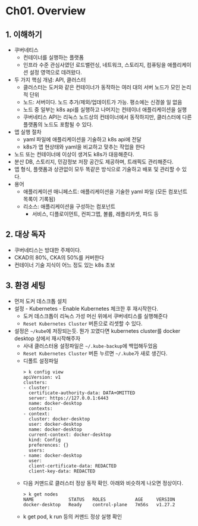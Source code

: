# Ch01. Overview

## 1. 이해하기
* 쿠버네티스
  * 컨테이너를 실행하는 플랫폼
  * 인프라 수준 관심사였던 로드밸런싱, 네트워크, 스토리지, 컴퓨팅을 애플리케이션 설정 영역으로 데려왔다.
* 두 가지 핵심 개념: API, 클러스터
  * 클러스터는 도커와 같은 컨테이너가 동작하는 여러 대의 서버 노드가 모인 논리적 단위
  * 노드: 서버이다. 노드 추가/제외/업데이트가 가능. 평소에는 신경쓸 일 없음
  * 노드 중 일부는 k8s api를 실행하고 나머지는 컨테이너 애플리케이션을 실행
  * 쿠버네티스 API는 리눅스 노드상의 컨테이너에서 동작하지만, 클러스터에 다른 플랫폼의 노드도 포함될 수 있다.
* 앱 실행 절차
  * yaml 파일에 애플리케이션을 기술하고 k8s api에 전달
  * k8s가 앱 현상태와 yaml을 비교하고 맞추는 작업을 한다
* 노드 또는 컨테이너에 이상이 생겨도 k8s가 대응해준다.
* 분산 DB, 스토리지, 민감정보 저장 공간도 제공하며, 트래픽도 관리해준다.
* 앱 형식, 플랫폼과 상관없이 모두 똑같은 방식으로 기술하고 배포 및 관리할 수 있다.
* 용어
  * 애플리케이션 매니페스트: 애플리케이션을 기술한 yaml 파일 (모든 컴포넌트 목록이 기록됨)
  * 리소스: 애플리케이션을 구성하는 컴포넌트
    * 서비스, 디플로이먼트, 컨피그맵, 볼륨, 레플리카셋, 파드 등

## 2. 대상 독자
* 쿠버네티스는 방대한 주제이다.
* CKAD의 80%, CKA의 50%를 커버한다
* 컨테이너 기술 지식이 어느 정도 있는 k8s 초보

## 3. 환경 세팅
* 먼저 도커 데스크톱 설치
* 설정 - Kubernetes - Enable Kubernetes 체크한 후 재시작한다.
  * 도커 데스크톱이 리눅스 가성 머신 위에서 쿠버네티스를 실행해준다
  * `Reset Kubernetes Cluster` 버튼으로 리셋할 수 있다.
* 설정은 `~/kube`에 저장되는듯. 뭔가 꼬였다면 kubernetes cluster를 docker desktop 상에서 재시작해주자
  * 사내 클러스터용 설정파일은 `~/.kube-backup`에 백업해두었음
  * `Reset Kubernetes Cluster` 버튼 누르면 `~/.kube`가 새로 생긴다.
  * 디폴트 설정파일
    ```
    > k config view
    apiVersion: v1
    clusters:
    - cluster:
      certificate-authority-data: DATA+OMITTED
      server: https://127.0.0.1:6443
      name: docker-desktop
      contexts:
    - context:
      cluster: docker-desktop
      user: docker-desktop
      name: docker-desktop
      current-context: docker-desktop
      kind: Config
      preferences: {}
      users:
    - name: docker-desktop
      user:
      client-certificate-data: REDACTED
      client-key-data: REDACTED
    ```
  * 다음 커맨드로 클러스터 정상 동작 확인. 아래와 비슷하게 나오면 정상이다.
    ```
    > k get nodes
    NAME             STATUS   ROLES           AGE     VERSION
    docker-desktop   Ready    control-plane   7m56s   v1.27.2
    ```
  * k get pod, k run 등의 커맨드 정상 실행 확인
